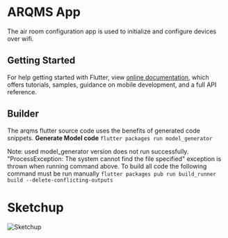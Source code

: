 # ARQMS App
The air room configuration app is used to initialize and configure devices over wifi.

## Getting Started
For help getting started with Flutter, view 
[online documentation](https://flutter.dev/docs), which offers tutorials,
samples, guidance on mobile development, and a full API reference.

## Builder
The arqms flutter source code uses the benefits of generated code snippets.
**Generate Model code**
```flutter packages run model_generator```

Note: used model_generator version does not run successfully. "ProcessException: The system cannot find the file specified" 
exception is thrown when running command above. To build all code the following command must be run manually
```flutter packages pub run build_runner build --delete-conflicting-outputs```

# Sketchup
![Sketchup](docs/sketchup.png "Sketchup")
